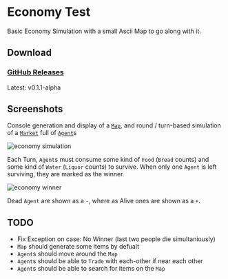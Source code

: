 # Economy Test

Basic Economy Simulation with a small Ascii Map to go along with it.


## Download

### [GitHub Releases](https://github.com/AlbinoGeek/Economy/releases)  
Latest: v0.1.1-alpha


## Screenshots

Console generation and display of a [`Map`](/EconomyTest/Map.cs), and round / turn-based simulation of a [`Market`](/EconomyTest/Economy/Market.cs) full of [`Agent`](/EconomyTest/Economy/Agent.cs)s

![economy simulation](http://i.imgur.com/fcuFZxb.png)

Each Turn, `Agent`s must consume some kind of `Food` (`Bread` counts) and some kind of `Water` (`Liquor` counts) to survive.  When only one `Agent` is left surviving, they are marked as the winner.

![economy winner](http://i.imgur.com/Mc0itlm.png)

Dead `Agent` are shown as a `-`, where as Alive ones are shown as a `+`.


## TODO

- Fix Exception on case: No Winner (last two people die simultaniously)
- `Map` should generate some items by defualt
- `Agent`s should move around the `Map`
- `Agent`s should be able to `Trade` with each-other if near each other
- `Agent`s should be able to search for items on the `Map`
